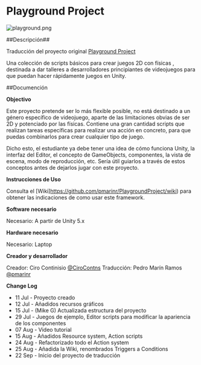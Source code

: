 # Playground Project

![playground.png](https://dl.dropboxusercontent.com/u/6116499/Images/playground.png)

##Descripción##

Traducción del proyecto original [Playground Project](https://github.com/UnityTechnologies/PlaygroundProject)


Una colección de scripts básicos para crear  juegos 2D con físicas  , destinada a dar talleres a desarrolladores  principiantes de videojuegos para que puedan hacer rápidamente juegos en Unity.

##Documención

**Objectivo**

Este proyecto pretende ser lo más flexible posible, no está destinado a un género específico de videojuego, aparte de las limitaciones obvias de ser 2D y potenciado por las físicas. Contiene una gran cantidad scripts que realizan tareas específicas para realizar una acción en concreto, para que puedas combinarlos para crear cualquier tipo de juego.

Dicho esto, el estudiante ya debe tener una idea de cómo funciona Unity, la interfaz del Editor, el concepto de GameObjects, componentes, la vista de escena, modo de reproducción, etc. Sería útil guiarlos a través de estos conceptos antes de dejarlos jugar con este proyecto.

**Instrucciones de Uso**

Consulta el [Wiki]https://github.com/pmarinr/PlaygroundProject/wiki) para obtener las indicaciones de como usar este framework.

**Software necesario**

Necesario: A partir de Unity 5.x 

**Hardware necesario**

Necesario: Laptop

**Creador y desarrollador**

Creador: Ciro Continisio [@CiroContns](https://twitter.com/CiroContns)
Traducción: Pedro Marín Ramos [@pmarinr](https://twitter.com/pmarinr)

**Change Log**

- 11 Jul - Proyecto creado
- 12 Jul - Añadidos recursos gráficos
- 15 Jul - (Mike G) Actualizada estructura del proyecto
- 29 Jul - Juegos de ejemplo, Editor scripts para modificar la apariencia de los componentes
- 07 Aug - Video tutorial
- 15 Aug - Añadidos Resource system, Action scripts
- 24 Aug - Refactorizado todo el Action system
- 25 Aug - Añadida la Wiki, renombrados Triggers a Conditions
- 22 Sep - Inicio del proyecto de traducción
